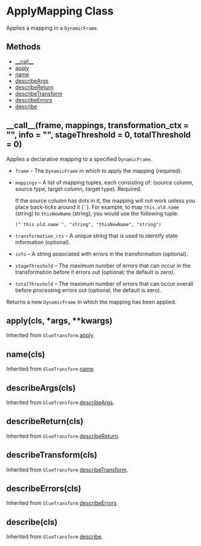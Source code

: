 # ApplyMapping Class<a name="aws-glue-api-crawler-pyspark-transforms-ApplyMapping"></a>

Applies a mapping in a `DynamicFrame`\.

## Methods<a name="aws-glue-api-crawler-pyspark-transforms-ApplyMapping-_methods"></a>
+ [\_\_call\_\_](#aws-glue-api-crawler-pyspark-transforms-ApplyMapping-__call__)
+ [apply](#aws-glue-api-crawler-pyspark-transforms-ApplyMapping-apply)
+ [name](#aws-glue-api-crawler-pyspark-transforms-ApplyMapping-name)
+ [describeArgs](#aws-glue-api-crawler-pyspark-transforms-ApplyMapping-describeArgs)
+ [describeReturn](#aws-glue-api-crawler-pyspark-transforms-ApplyMapping-describeReturn)
+ [describeTransform](#aws-glue-api-crawler-pyspark-transforms-ApplyMapping-describeTransform)
+ [describeErrors](#aws-glue-api-crawler-pyspark-transforms-ApplyMapping-describeErrors)
+ [describe](#aws-glue-api-crawler-pyspark-transforms-ApplyMapping-describe)

## \_\_call\_\_\(frame, mappings, transformation\_ctx = "", info = "", stageThreshold = 0, totalThreshold = 0\)<a name="aws-glue-api-crawler-pyspark-transforms-ApplyMapping-__call__"></a>

Applies a declarative mapping to a specified `DynamicFrame`\.
+ `frame` – The `DynamicFrame` in which to apply the mapping \(required\)\.
+ `mappings` – A list of mapping tuples, each consisting of: \(source column, source type, target column, target type\)\. Required\.

  If the source column has dots in it, the mapping will not work unless you place back\-ticks around it \(\`\`\)\. For example, to map `this.old.name` (string) to `thisNewName` (string), you would use the following tuple:

  ```
  ("`this.old.name`", "string", "thisNewName", "string")
  ```
+ `transformation_ctx` – A unique string that is used to identify state information \(optional\)\.
+ `info` – A string associated with errors in the transformation \(optional\)\.
+ `stageThreshold` – The maximum number of errors that can occur in the transformation before it errors out \(optional; the default is zero\)\.
+ `totalThreshold` – The maximum number of errors that can occur overall before processing errors out \(optional; the default is zero\)\.

Returns a new `DynamicFrame` in which the mapping has been applied\.

## apply\(cls, \*args, \*\*kwargs\)<a name="aws-glue-api-crawler-pyspark-transforms-ApplyMapping-apply"></a>

Inherited from `GlueTransform` [apply](aws-glue-api-crawler-pyspark-transforms-GlueTransform.md#aws-glue-api-crawler-pyspark-transforms-GlueTransform-apply)\.

## name\(cls\)<a name="aws-glue-api-crawler-pyspark-transforms-ApplyMapping-name"></a>

Inherited from `GlueTransform` [name](aws-glue-api-crawler-pyspark-transforms-GlueTransform.md#aws-glue-api-crawler-pyspark-transforms-GlueTransform-name)\.

## describeArgs\(cls\)<a name="aws-glue-api-crawler-pyspark-transforms-ApplyMapping-describeArgs"></a>

Inherited from `GlueTransform` [describeArgs](aws-glue-api-crawler-pyspark-transforms-GlueTransform.md#aws-glue-api-crawler-pyspark-transforms-GlueTransform-describeArgs)\.

## describeReturn\(cls\)<a name="aws-glue-api-crawler-pyspark-transforms-ApplyMapping-describeReturn"></a>

Inherited from `GlueTransform` [describeReturn](aws-glue-api-crawler-pyspark-transforms-GlueTransform.md#aws-glue-api-crawler-pyspark-transforms-GlueTransform-describeReturn)\.

## describeTransform\(cls\)<a name="aws-glue-api-crawler-pyspark-transforms-ApplyMapping-describeTransform"></a>

Inherited from `GlueTransform` [describeTransform](aws-glue-api-crawler-pyspark-transforms-GlueTransform.md#aws-glue-api-crawler-pyspark-transforms-GlueTransform-describeTransform)\.

## describeErrors\(cls\)<a name="aws-glue-api-crawler-pyspark-transforms-ApplyMapping-describeErrors"></a>

Inherited from `GlueTransform` [describeErrors](aws-glue-api-crawler-pyspark-transforms-GlueTransform.md#aws-glue-api-crawler-pyspark-transforms-GlueTransform-describeErrors)\.

## describe\(cls\)<a name="aws-glue-api-crawler-pyspark-transforms-ApplyMapping-describe"></a>

Inherited from `GlueTransform` [describe](aws-glue-api-crawler-pyspark-transforms-GlueTransform.md#aws-glue-api-crawler-pyspark-transforms-GlueTransform-describe)\.
